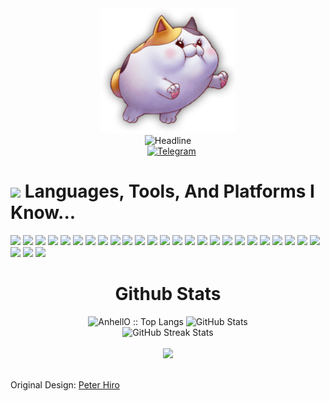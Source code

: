 <div>
    <div align=center>
        <img src="https://raw.githubusercontent.com/RussDev7/RussDev7/main/Avatar.PNG" alt="GitHub Meows Riding Into The Sunset" height="200">
    </div>
    <div align=center>
        <img src="https://readme-typing-svg.herokuapp.com?color=%236FDA44&size=32&center=true&vCenter=true&width=600&height=50&lines=I'm+a+Full+stack+Developer;Problem+Solver;+Freelancer;Open+Source+Enthusiast;Pentester%2B" alt="Headline" />
    </div>
    <div align=center>
        <!-- <a href="https://www.linkedin.com/in/bikas-lin-49725b235/"><img src="https://img.shields.io/badge/linkedin-%230077B5.svg?style=for-the-badge&logo=linkedin&logoColor=white" alt="LinkedIn" /></a> -->
        <a href="https://discordapp.com/users/632704431124906015"><img src="https://img.shields.io/badge/Discord-5865F2?style=for-the-badge&logo=Discord&logoColor=white" alt="" /></a>
        <a href="imthedude030@gmail.com"><img src="https://img.shields.io/badge/Gmail-D14836?style=for-the-badge&logo=gmail&logoColor=white" alt="" /></a>
        <a href="https://join.skype.com/invite/qZyo6yYH0ywl"><img src="https://img.shields.io/badge/Skype-%2300AFF0.svg?style=for-the-badge&logo=Skype&logoColor=white" alt="" /></a>
        <a href="https://t.me/0xHiro"><img src="https://img.shields.io/badge/Telegram-2CA5E0?style=for-the-badge&logo=telegram&logoColor=white" alt="Telegram" /></a>
        <!-- <a href="https://stackoverflow.com/users/17187486/0xhiro"><img src="https://img.shields.io/badge/-Stackoverflow-FE7A16?style=for-the-badge&logo=stack-overflow&logoColor=white" alt="Stack Overflow" /></a> -->
    </div>
    <div>
      <h1><img src="https://media.giphy.com/media/ObNTw8Uzwy6KQ/giphy.gif" width="30px">&nbsp;Languages, Tools, And Platforms I Know...</h1>
      <p align='left'>
      <code><img height="30" src="https://img.shields.io/badge/html5-%23E34F26.svg?style=for-the-badge&logo=html5&logoColor=white"></code>
      <code><img height="30" src="https://img.shields.io/badge/css3-%231572B6.svg?style=for-the-badge&logo=css3&logoColor=white"></code>
      <code><img height="30" src="https://img.shields.io/badge/javascript-%23323330.svg?style=for-the-badge&logo=javascript&logoColor=%23F7DF1E"></code>
      <code><img height="30" src="https://img.shields.io/badge/jquery-%230769AD.svg?style=for-the-badge&logo=jquery&logoColor=white"></code>
      <code><img height="30" src="https://img.shields.io/badge/python-3670A0?style=for-the-badge&logo=python&logoColor=white"></code>
      <code><img height="30" src="https://img.shields.io/badge/Visual%20Studio-5C2D91.svg?style=for-the-badge&logo=visual-studio&logoColor=white"></code>
      <code><img height="30" src="https://img.shields.io/badge/.NET-5C2D91?style=for-the-badge&logo=.net&logoColor=white"></code>
      <code><img height="30" src="https://img.shields.io/badge/c-%2300599C.svg?style=for-the-badge&logo=c&logoColor=white"></code>
      <code><img height="30" src="https://img.shields.io/badge/c%23-%23239120.svg?style=for-the-badge&logo=c-sharp&logoColor=white"></code>
      <code><img height="30" src="https://img.shields.io/badge/c++-%2300599C.svg?style=for-the-badge&logo=c%2B%2B&logoColor=white"></code>
      <code><img height="30" src="https://img.shields.io/badge/lua-%232C2D72.svg?style=for-the-badge&logo=lua&logoColor=white"></code>
      <code><img height="30" src="https://img.shields.io/badge/git-%23F05033.svg?style=for-the-badge&logo=git&logoColor=white"></code>
      <code><img height="30" src="https://img.shields.io/badge/Ethereum-3C3C3D?style=for-the-badge&logo=Ethereum&logoColor=white"></code>
      <code><img height="30" src="https://img.shields.io/badge/adobe-%23FF0000.svg?style=for-the-badge&logo=adobe&logoColor=white"></code>
      <code><img height="30" src="https://img.shields.io/badge/tether-168363?style=for-the-badge&logo=tether&logoColor=white"></code>
      <code><img height="30" src="https://img.shields.io/badge/Codesandbox-040404?style=for-the-badge&logo=codesandbox&logoColor=DBDBDB"></code>
      <code><img height="30" src="https://img.shields.io/badge/Cloudflare-F38020?style=for-the-badge&logo=Cloudflare&logoColor=white"></code>
      <code><img height="30" src="https://img.shields.io/badge/Windows%20Terminal-%234D4D4D.svg?style=for-the-badge&logo=windows-terminal&logoColor=white"></code>
      <code><img height="30" src="https://img.shields.io/badge/Wikipedia-%23000000.svg?style=for-the-badge&logo=wikipedia&logoColor=white"></code>
      <code><img height="30" src="https://img.shields.io/badge/PowerShell-%235391FE.svg?style=for-the-badge&logo=powershell&logoColor=white"></code>
      <code><img height="30" src="https://img.shields.io/badge/Tor-7D4698?style=for-the-badge&logo=Tor-Browser&logoColor=white"></code>
      <code><img height="30" src="https://img.shields.io/badge/Google%20Chrome-4285F4?style=for-the-badge&logo=GoogleChrome&logoColor=white"></code>
      <code><img height="30" src="https://img.shields.io/badge/sqlite-%2307405e.svg?style=for-the-badge&logo=sqlite&logoColor=white"></code>
      <code><img height="30" src="https://img.shields.io/badge/adobe%20photoshop-%2331A8FF.svg?style=for-the-badge&logo=adobe%20photoshop&logoColor=white"></code>
      <code><img height="30" src="https://img.shields.io/badge/adobe%20illustrator-%23FF9A00.svg?style=for-the-badge&logo=adobe%20illustrator&logoColor=white"></code>
      <code><img height="30" src="https://img.shields.io/badge/-Stackoverflow-FE7A16?style=for-the-badge&logo=stack-overflow&logoColor=white"></code>
      <code><img height="30" src="https://img.shields.io/badge/StackExchange-%23ffffff.svg?style=for-the-badge&logo=StackExchange&logoColor=white"></code>
      <code><img height="30" src="https://img.shields.io/badge/Microsoft_Office-D83B01?style=for-the-badge&logo=microsoft-office&logoColor=white"></code>
      </p>
    </div>
    <div align=center>
        <h1>Github Stats</h1>
        <img src="https://github-readme-stats.vercel.app/api/top-langs/?username=RussDev7&langs_count=10&title_color=6FDA44&text_color=FFFFFF&&theme=dark&layout=compact" alt="AnhellO :: Top Langs" />
        <img src="https://github-readme-stats.vercel.app/api?username=RussDev7&title_color=6FDA44&text_color=FFFFFF&show_icons=true&icon_color=6FDA44&include_all_commits=true&count_private=true&theme=dark" alt="GitHub Stats" height="200" />
        <br>
        <!--
        <img src="https://github-readme-stats.vercel.app/api/top-langs?username=RussDev7&layout=compact&title_color=6FDA44&text_color=FFFFFF&theme=dark" alt="GitHub Most Used Languages" height="200" />
        <br>
        -->
        <img src="https://github-readme-streak-stats.herokuapp.com/?user=RussDev7&theme=dark&date_format=j%20M%5B%20Y%5D&currStreakLabel=6FDA44&fire=6FDA44&ring=6FDA44" alt="GitHub Streak Stats" height="200" />
        <br>
        <br>
        <img src="https://github-profile-trophy.vercel.app/?username=RussDev7&column=6&title=Stars,Followers,Commit,Issues,PullRequest,Repo">
        <br>
        <br>
    </div>
</div>

<!-- ## [![trophy](https://github-profile-trophy.vercel.app/?username=RussDev7&column=4)](https://github.com/ryo-ma/github-profile-trophy) -->

Original Design: [Peter Hiro](https://github.com/0xHir0)
